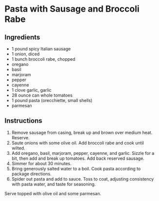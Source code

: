# Pasta with Sausage and Broccoli Rabe

## Ingredients

- 1 pound spicy Italian sausage
- 1 onion, diced
- 1 bunch broccoli rabe, chopped
- oregano
- basil
- marjoram
- pepper
- cayenne
- 1 clove garlic, garlic
- 28 ounce can whole tomatoes
- 1 pound pasta (orecchiette, small shells)
- parmesan

## Instructions

1. Remove sausage from casing, break up and brown over medium heat. Reserve.
2. Saute onions with some olive oil. Add broccoli rabe and cook until wilted.
3. Add oregano, basil, marjoram, pepper, cayenne, and garlic. Sizzle for a bit, then add and break up tomatoes. Add back reserved sausage.
4. Simmer for about 30 minutes.
5. Bring generously salted water to a boil. Cook pasta according to package directions.
6. Spider out pasta and add to sauce. Toss to coat, adjusting consistency with pasta water, and taste for seasoning.

Serve topped with olive oil and some parmesan.
